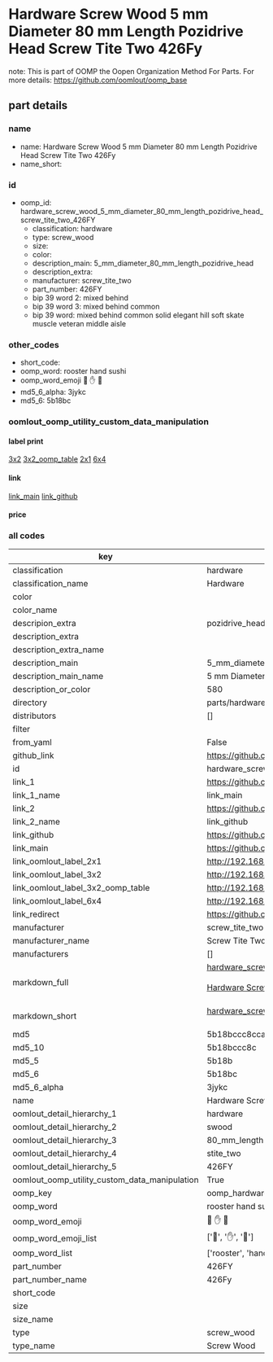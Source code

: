 # Hardware Screw Wood 5 mm Diameter 80 mm Length Pozidrive Head Screw Tite Two 426Fy  

note: This is part of OOMP the Oopen Organization Method For Parts. For more details: https://github.com/oomlout/oomp_base

##  part details
  







### name
* name: Hardware Screw Wood 5 mm Diameter 80 mm Length Pozidrive Head Screw Tite Two 426Fy
* name_short: 
### id
* oomp_id: hardware_screw_wood_5_mm_diameter_80_mm_length_pozidrive_head_screw_tite_two_426FY
  * classification: hardware
  * type: screw_wood
  * size: 
  * color: 
  * description_main: 5_mm_diameter_80_mm_length_pozidrive_head
  * description_extra: 
  * manufacturer: screw_tite_two
  * part_number: 426FY
  * bip 39 word 2: mixed behind
  * bip 39 word 3: mixed behind common
  * bip 39 word: mixed behind common solid elegant hill soft skate muscle veteran middle aisle

### other_codes
* short_code: 
* oomp_word: rooster hand sushi
* oomp_word_emoji :rooster: :hand: :sushi:
* md5_6_alpha: 3jykc
* md5_6: 5b18bc






### oomlout_oomp_utility_custom_data_manipulation
#### label print
[3x2](http://192.168.1.245:1112/?label=oomp%203jykc)
[3x2_oomp_table](http://192.168.1.108:1112/?label=oomp%203jykc)
[2x1](http://192.168.1.242:1112/?label=oomp%203jykc)
[6x4](http://192.168.1.55:1112/?label=oomp%203jykc)    

#### link

[link_main](https://github.com/oomlout/oomlout_oomp_version_1_messy/tree/main/parts/hardware_screw_wood_5_mm_diameter_80_mm_length_pozidrive_head_screw_tite_two_426FY) [link_github](https://github.com/oomlout/oomlout_oomp_version_1_messy/tree/main/parts/hardware_screw_wood_5_mm_diameter_80_mm_length_pozidrive_head_screw_tite_two_426FY)                             

#### price







### all codes 
| key | value |  
| --- | --- |  
| classification | hardware |  
| classification_name | Hardware |  
| color |  |  
| color_name |  |  
| descripion_extra | pozidrive_head |  
| description_extra |  |  
| description_extra_name |  |  
| description_main | 5_mm_diameter_80_mm_length_pozidrive_head |  
| description_main_name | 5 mm Diameter 80 mm Length Pozidrive Head |  
| description_or_color | 580 |  
| directory | parts/hardware_screw_wood_5_mm_diameter_80_mm_length_pozidrive_head_screw_tite_two_426FY |  
| distributors | [] |  
| filter |  |  
| from_yaml | False |  
| github_link | https://github.com/oomlout/oomlout_oomp_part_src/tree/main/parts/hardware_screw_wood_5_mm_diameter_80_mm_length_pozidrive_head_screw_tite_two_426FY |  
| id | hardware_screw_wood_5_mm_diameter_80_mm_length_pozidrive_head_screw_tite_two_426FY |  
| link_1 | https://github.com/oomlout/oomlout_oomp_version_1_messy/tree/main/parts/hardware_screw_wood_5_mm_diameter_80_mm_length_pozidrive_head_screw_tite_two_426FY |  
| link_1_name | link_main |  
| link_2 | https://github.com/oomlout/oomlout_oomp_version_1_messy/tree/main/parts/hardware_screw_wood_5_mm_diameter_80_mm_length_pozidrive_head_screw_tite_two_426FY |  
| link_2_name | link_github |  
| link_github | https://github.com/oomlout/oomlout_oomp_version_1_messy/tree/main/parts/hardware_screw_wood_5_mm_diameter_80_mm_length_pozidrive_head_screw_tite_two_426FY |  
| link_main | https://github.com/oomlout/oomlout_oomp_version_1_messy/tree/main/parts/hardware_screw_wood_5_mm_diameter_80_mm_length_pozidrive_head_screw_tite_two_426FY |  
| link_oomlout_label_2x1 | http://192.168.1.242:1112/?label=oomp%203jykc |  
| link_oomlout_label_3x2 | http://192.168.1.245:1112/?label=oomp%203jykc |  
| link_oomlout_label_3x2_oomp_table | http://192.168.1.108:1112/?label=oomp%203jykc |  
| link_oomlout_label_6x4 | http://192.168.1.55:1112/?label=oomp%203jykc |  
| link_redirect | https://github.com/oomlout/oomlout_oomp_version_1_messy/tree/main/parts/hardware_screw_wood_5_mm_diameter_80_mm_length_pozidrive_head_screw_tite_two_426FY |  
| manufacturer | screw_tite_two |  
| manufacturer_name | Screw Tite Two |  
| manufacturers | [] |  
| markdown_full | [hardware_screw_wood_5_mm_diameter_80_mm_length_pozidrive_head_screw_tite_two_426FY](none)<br>[](none)<br>[Hardware Screw Wood 5 Mm Diameter 80 Mm Length Pozidrive Head Screw Tite Two 426Fy](none)<br><br> |  
| markdown_short | [hardware_screw_wood_5_mm_diameter_80_mm_length_pozidrive_head_screw_tite_two_426FY](none)<br><br> |  
| md5 | 5b18bccc8cca19c9aea3ccea5cc52471 |  
| md5_10 | 5b18bccc8c |  
| md5_5 | 5b18b |  
| md5_6 | 5b18bc |  
| md5_6_alpha | 3jykc |  
| name | Hardware Screw Wood 5 mm Diameter 80 mm Length Pozidrive Head Screw Tite Two 426Fy |  
| oomlout_detail_hierarchy_1 | hardware |  
| oomlout_detail_hierarchy_2 | swood |  
| oomlout_detail_hierarchy_3 | 80_mm_length |  
| oomlout_detail_hierarchy_4 | stite_two |  
| oomlout_detail_hierarchy_5 | 426FY |  
| oomlout_oomp_utility_custom_data_manipulation | True |  
| oomp_key | oomp_hardware_screw_wood_5_mm_diameter_80_mm_length_pozidrive_head_screw_tite_two_426FY |  
| oomp_word | rooster hand sushi |  
| oomp_word_emoji | :rooster: :hand: :sushi: |  
| oomp_word_emoji_list | [':rooster:', ':hand:', ':sushi:'] |  
| oomp_word_list | ['rooster', 'hand', 'sushi'] |  
| part_number | 426FY |  
| part_number_name | 426Fy |  
| short_code |  |  
| size |  |  
| size_name |  |  
| type | screw_wood |  
| type_name | Screw Wood |  
